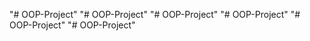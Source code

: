 "# OOP-Project" 
"# OOP-Project" 
"# OOP-Project" 
"# OOP-Project" 
"# OOP-Project" 
"# OOP-Project" 
